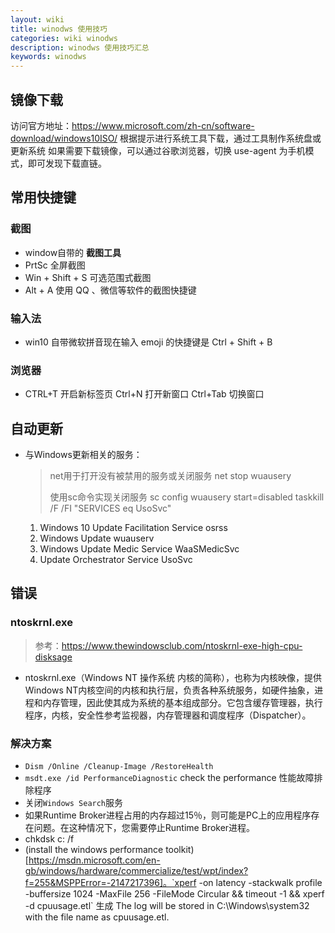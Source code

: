 ```yaml
---
layout: wiki
title: winodws 使用技巧
categories: wiki winodws
description: winodws 使用技巧汇总
keywords: winodws
---
```


## 镜像下载

访问官方地址：https://www.microsoft.com/zh-cn/software-download/windows10ISO/ 根据提示进行系统工具下载，通过工具制作系统盘或更新系统
如果需要下载镜像，可以通过谷歌浏览器，切换 use-agent 为手机模式，即可发现下载直链。

## 常用快捷键

### 截图

+ window自带的 **截图工具**
+ PrtSc 全屏截图
+ Win + Shift + S 可选范围式截图
+ Alt + A 使用 QQ 、微信等软件的截图快捷键


### 输入法
+ win10 自带微软拼音现在输入 emoji 的快捷键是 Ctrl + Shift + B 

### 浏览器

+ CTRL+T 开启新标签页   Ctrl+N 打开新窗口  Ctrl+Tab 切换窗口


## 自动更新

+ 与Windows更新相关的服务：
    
    > net用于打开没有被禁用的服务或关闭服务     net stop wuausery
    >
    > 使用sc命令实现关闭服务  sc config wuausery start=disabled
    > taskkill /F /FI "SERVICES eq UsoSvc"
    
    1. Windows 10 Update Facilitation Service     osrss
    2. Windows Update   wuauserv
    3. Windows Update Medic Service   WaaSMedicSvc
    4. Update Orchestrator Service   UsoSvc


## 错误

### ntoskrnl.exe

> 参考：https://www.thewindowsclub.com/ntoskrnl-exe-high-cpu-disksage

+ ntoskrnl.exe（Windows NT 操作系统 内核的简称），也称为内核映像，提供Windows NT内核空间的内核和执行层，负责各种系统服务，如硬件抽象，进程和内存管理，因此使其成为系统的基本组成部分。它包含缓存管理器，执行程序，内核，安全性参考监视器，内存管理器和调度程序（Dispatcher）。


### 解决方案

+ `Dism /Online /Cleanup-Image /RestoreHealth`
+ `msdt.exe /id PerformanceDiagnostic` check the performance 性能故障排除程序
+ 关闭`Windows Search`服务
+ 如果Runtime Broker进程占用的内存超过15％，则可能是PC上的应用程序存在问题。在这种情况下，您需要停止Runtime Broker进程。
+ chkdsk c: /f
+ (install the windows performance toolkit)[https://msdn.microsoft.com/en-gb/windows/hardware/commercialize/test/wpt/index?f=255&MSPPError=-2147217396]。`xperf -on latency -stackwalk profile -buffersize 1024 -MaxFile 256 -FileMode Circular && timeout -1 && xperf -d cpuusage.etl` 生成 The log will be stored in C:\Windows\system32 with the file name as cpuusage.etl.